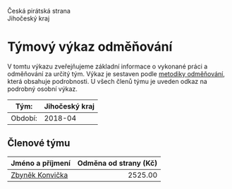 Česká pirátská strana  
Jihočeský kraj

Týmový výkaz odměňování
===========================

V tomtu výkazu zveřejňujeme základní informace o vykonané práci a odměňování
za určitý tým. Výkaz je sestaven podle [metodiky odměňování][metodika],
která obsahuje podrobnosti. U všech členů týmu je uveden odkaz na podrobný osobní výkaz.

Tým:                     | Jihočeský kraj
-----------------------  | --------------------
Období:                  | 2018-04

Členové týmu
--------------

| Jméno a příjmení                    |   Odměna od strany (Kč) |
|:------------------------------------|------------------------:|
| [Zbyněk Konvička](zbynek-konvicka/) |                 2525.00 |


[metodika]: https://redmine.pirati.cz/projects/po/wiki/Odmenovani
